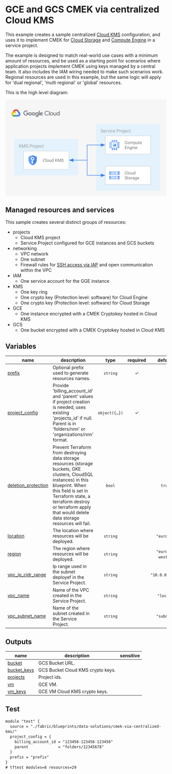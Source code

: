 # GCE and GCS CMEK via centralized Cloud KMS

This example creates a sample centralized [Cloud KMS](https://cloud.google.com/kms?hl=it) configuration, and uses it to implement CMEK for [Cloud Storage](https://cloud.google.com/storage/docs/encryption/using-customer-managed-keys) and [Compute Engine](https://cloud.google.com/compute/docs/disks/customer-managed-encryption) in a service project.

The example is designed to match real-world use cases with a minimum amount of resources, and be used as a starting point for scenarios where application projects implement CMEK using keys managed by a central team. It also includes the IAM wiring needed to make such scenarios work. Regional resources are used in this example, but the same logic will apply for 'dual regional', 'multi regional' or 'global' resources.

This is the high level diagram:

![High-level diagram](diagram.png "High-level diagram")

## Managed resources and services

This sample creates several distinct groups of resources:

- projects
  - Cloud KMS project
  - Service Project configured for GCE instances and GCS buckets
- networking
  - VPC network
  - One subnet
  - Firewall rules for [SSH access via IAP](https://cloud.google.com/iap/docs/using-tcp-forwarding) and open communication within the VPC
- IAM
  - One service account for the GGE instance
- KMS
  - One key ring
  - One crypto key (Protection level: software) for Cloud Engine
  - One crypto key (Protection level: software) for Cloud Storage
- GCE
  - One instance encrypted with a CMEK Cryptokey hosted in Cloud KMS
- GCS
  - One bucket encrypted with a CMEK Cryptokey hosted in Cloud KMS
<!-- BEGIN TFDOC -->
## Variables

| name | description | type | required | default |
|---|---|:---:|:---:|:---:|
| [prefix](variables.tf#L28) | Optional prefix used to generate resources names. | <code>string</code> | ✓ |  |
| [project_config](variables.tf#L34) | Provide 'billing_account_id' and 'parent' values if project creation is needed, uses existing 'projects_id' if null. Parent is in 'folders/nnn' or 'organizations/nnn' format. | <code title="object&#40;&#123;&#10;  billing_account_id &#61; optional&#40;string, null&#41;&#10;  parent             &#61; optional&#40;string, null&#41;&#10;  project_ids &#61; optional&#40;object&#40;&#123;&#10;    encryption &#61; string&#10;    service    &#61; string&#10;    &#125;&#41;, &#123;&#10;    encryption &#61; &#34;encryption&#34;,&#10;    service    &#61; &#34;service&#34;&#10;    &#125;&#10;  &#41;&#10;&#125;&#41;">object&#40;&#123;&#8230;&#125;&#41;</code> | ✓ |  |
| [deletion_protection](variables.tf#L15) | Prevent Terraform from destroying data storage resources (storage buckets, GKE clusters, CloudSQL instances) in this blueprint. When this field is set in Terraform state, a terraform destroy or terraform apply that would delete data storage resources will fail. | <code>bool</code> |  | <code>true</code> |
| [location](variables.tf#L22) | The location where resources will be deployed. | <code>string</code> |  | <code>&#34;europe&#34;</code> |
| [region](variables.tf#L51) | The region where resources will be deployed. | <code>string</code> |  | <code>&#34;europe-west1&#34;</code> |
| [vpc_ip_cidr_range](variables.tf#L57) | Ip range used in the subnet deployef in the Service Project. | <code>string</code> |  | <code>&#34;10.0.0.0&#47;20&#34;</code> |
| [vpc_name](variables.tf#L63) | Name of the VPC created in the Service Project. | <code>string</code> |  | <code>&#34;local&#34;</code> |
| [vpc_subnet_name](variables.tf#L69) | Name of the subnet created in the Service Project. | <code>string</code> |  | <code>&#34;subnet&#34;</code> |

## Outputs

| name | description | sensitive |
|---|---|:---:|
| [bucket](outputs.tf#L15) | GCS Bucket URL. |  |
| [bucket_keys](outputs.tf#L20) | GCS Bucket Cloud KMS crypto keys. |  |
| [projects](outputs.tf#L25) | Project ids. |  |
| [vm](outputs.tf#L33) | GCE VM. |  |
| [vm_keys](outputs.tf#L41) | GCE VM Cloud KMS crypto keys. |  |
<!-- END TFDOC -->
## Test

```hcl
module "test" {
  source = "./fabric/blueprints/data-solutions/cmek-via-centralized-kms/"
  project_config = {
    billing_account_id = "123456-123456-123456"
    parent             = "folders/12345678"
  }
  prefix = "prefix"
}
# tftest modules=8 resources=29
```
